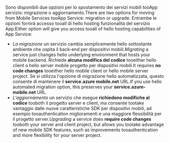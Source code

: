 <span data-ttu-id="2b249-101">Sono disponibili due opzioni per lo spostamento dei servizi mobili tooApp servizio: migrazione o aggiornamento.</span><span class="sxs-lookup"><span data-stu-id="2b249-101">There are two options for moving from Mobile Services tooApp Service: migration or upgrade.</span></span> <span data-ttu-id="2b249-102">Entrambe le opzioni fornirà accesso tooall di hello hosting funzionalità del servizio App:</span><span class="sxs-lookup"><span data-stu-id="2b249-102">Either option will give you access tooall of hello hosting capabilities of App Service:</span></span>

* <span data-ttu-id="2b249-103">*La migrazione* un servizio cambia semplicemente hello sottostante ambiente che ospita il back-end per dispositivi mobili.</span><span class="sxs-lookup"><span data-stu-id="2b249-103">*Migrating* a service just changes hello underlying environment that hosts your mobile backend.</span></span> <span data-ttu-id="2b249-104">Richiede **alcuna modifica del codice** tooeither hello client o hello server mobile progetto per dispositivi mobili.</span><span class="sxs-lookup"><span data-stu-id="2b249-104">It requires **no code changes** tooeither hello mobile client or hello mobile server project.</span></span> <span data-ttu-id="2b249-105">Se si utilizza l'opzione di migrazione hello automatizzata, questo consente di mantenere il **service.azure mobile.net** URL.</span><span class="sxs-lookup"><span data-stu-id="2b249-105">If you use hello automated migration option, this preserves your **service.azure-mobile.net** URL.</span></span> 
* <span data-ttu-id="2b249-106">*L'aggiornamento* un servizio che esegue **richiedono modifiche al codice** tooboth il progetto server e client, ma consente tootake vantaggio dalle nuove caratteristiche SDK per dispositivi mobili, ad esempio tooauthentication miglioramenti e una maggiore flessibilità per il progetto server.</span><span class="sxs-lookup"><span data-stu-id="2b249-106">*Upgrading* a service does **require code changes** tooboth your server and client project, but allows you tootake advantage of new mobile SDK features, such as improvements tooauthentication and more flexibility for your server project.</span></span> 

